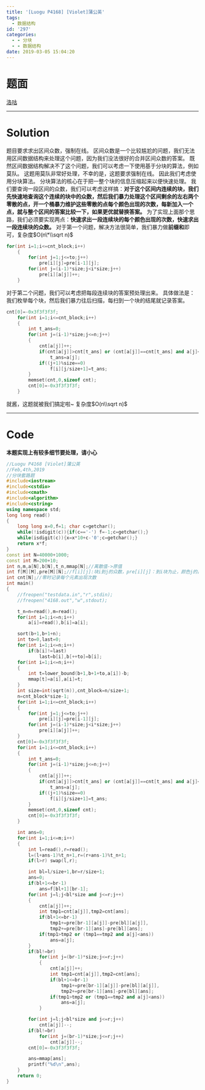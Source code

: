 ```yaml
---
title: '[Luogu P4168] [Violet]蒲公英'
tags:
  - 数据结构
id: '297'
categories:
  - - 分块
  - - 数据结构
date: 2019-03-05 15:04:20
---
```


# 题面

[洛咕](https://www.luogu.org/problemnew/show/P4168)

* * *

# Solution

题目要求求出区间众数，强制在线。 区间众数是一个比较尴尬的问题，我们无法用区间数据结构来处理这个问题，因为我们没法很好的合并区间众数的答案。 既然区间数据结构解决不了这个问题，我们可以考虑一下使用基于分块的算法，例如莫队。 这题用莫队非常好处理，不幸的是，这题要求强制在线。 因此我们考虑使用分块算法。 分块算法的核心在于把一整个块的信息压缩起来以便快速处理。 我们要查询一段区间的众数，我们可以考虑这样搞：**对于这个区间内连续的块，我们先快速地查询这个连续的块中的众数，然后我们暴力处理这个区间剩余的左右两个零散的点，开一个桶暴力维护这些零散的点每个颜色出现的次数，每新加入一个点，就与整个区间的答案比较一下，如果更优就替换答案。** 为了实现上面那个思路，我们必须要实现两点：**快速求出一段连续块的每个颜色出现的次数，快速求出一段连续块的众数。** 对于第一个问题，解决方法很简单，我们暴力做**前缀和**即可，复杂度$O(n\*\\sqrt n)$

```cpp
for(int i=1;i<=cnt_block;i++)
    {
        for(int j=1;j<=to;j++)
            pre[i][j]=pre[i-1][j];
        for(int j=(i-1)*size;j<i*size;j++)
            pre[i][a[j]]++;
    }
```

对于第二个问题，我们可以考虑把每段连续块的答案预处理出来。 具体做法是：我们枚举每个块，然后我们暴力往后扫描，每扫到一个块的结尾就记录答案。

```cpp
cnt[0]=-0x3f3f3f3f;
    for(int i=1;i<=cnt_block;i++)
    {
        int t_ans=0;
        for(int j=(i-1)*size;j<=n;j++)
        {
            cnt[a[j]]++;
            if(cnt[a[j]]>cnt[t_ans] or (cnt[a[j]]==cnt[t_ans] and a[j]<t_ans)) 
                t_ans=a[j];
            if((j+1)%size==0)
                f[i][j/size+1]=t_ans;
        }
        memset(cnt,0,sizeof cnt);
        cnt[0]=-0x3f3f3f3f;
    }
```

就酱，这题就被我们搞定啦~ 复杂度$O(n\\sqrt n)$

* * *

# Code

**本题实现上有较多细节要处理，请小心**

```cpp
//Luogu P4168 [Violet]蒲公英
//Feb,4th,2019
//分块套路题
#include<iostream>
#include<cstdio>
#include<cmath>
#include<algorithm>
#include<cstring>
using namespace std;
long long read()
{
    long long x=0,f=1; char c=getchar();
    while(!isdigit(c)){if(c=='-') f=-1;c=getchar();}
    while(isdigit(c)){x=x*10+c-'0';c=getchar();}
    return x*f;
}
const int N=40000+1000;
const int M=200+10;
int n,m,a[N],b[N],t_n,mmap[N];//离散值->原值
int f[M][M],pre[M][N];//f[i][j]:块i到j的众数，pre[i][j]：到i块为止，颜色j的出现次数前缀和
int cnt[N];//零时记录每个元素出现次数
int main()
{
    //freopen("testdata.in","r",stdin);
    //freopen("4168.out","w",stdout);

    t_n=n=read(),m=read();
    for(int i=1;i<=n;i++)
        a[i]=read(),b[i]=a[i];

    sort(b+1,b+1+n);
    int to=0,last=0;
    for(int i=1;i<=n;i++)
        if(b[i]!=last)
            last=b[i],b[++to]=b[i];
    for(int i=1;i<=n;i++)
    {
        int t=lower_bound(b+1,b+1+to,a[i])-b;
        mmap[t]=a[i],a[i]=t;
    }
    int size=int(sqrt(n)),cnt_block=n/size+1;
    n=cnt_block*size-1;
    for(int i=1;i<=cnt_block;i++)
    {
        for(int j=1;j<=to;j++)
            pre[i][j]=pre[i-1][j];
        for(int j=(i-1)*size;j<i*size;j++)
            pre[i][a[j]]++;
    }
    cnt[0]=-0x3f3f3f3f;
    for(int i=1;i<=cnt_block;i++)
    {
        int t_ans=0;
        for(int j=(i-1)*size;j<=n;j++)
        {
            cnt[a[j]]++;
            if(cnt[a[j]]>cnt[t_ans] or (cnt[a[j]]==cnt[t_ans] and a[j]<t_ans)) 
                t_ans=a[j];
            if((j+1)%size==0)
                f[i][j/size+1]=t_ans;
        }
        memset(cnt,0,sizeof cnt);
        cnt[0]=-0x3f3f3f3f;
    }

    int ans=0;
    for(int i=1;i<=m;i++)
    {
        int l=read(),r=read();
        l=(l+ans-1)%t_n+1,r=(r+ans-1)%t_n+1;
        if(l>r) swap(l,r);

        int bl=l/size+1,br=r/size+1;
        ans=0;
        if(bl+1<=br-1)
            ans=f[bl+1][br-1];
        for(int j=l;j<bl*size and j<=r;j++)
        {
            cnt[a[j]]++;
            int tmp1=cnt[a[j]],tmp2=cnt[ans];
            if(bl+1<=br-1)
                tmp1+=pre[br-1][a[j]]-pre[bl][a[j]],
                tmp2+=pre[br-1][ans]-pre[bl][ans];
            if(tmp1>tmp2 or (tmp1==tmp2 and a[j]<ans)) 
                ans=a[j];
        }
        if(bl!=br)
            for(int j=(br-1)*size;j<=r;j++)
            {
                cnt[a[j]]++;
                int tmp1=cnt[a[j]],tmp2=cnt[ans];
                if(bl+1<=br-1)
                    tmp1+=pre[br-1][a[j]]-pre[bl][a[j]],
                    tmp2+=pre[br-1][ans]-pre[bl][ans];
                if(tmp1>tmp2 or (tmp1==tmp2 and a[j]<ans)) 
                    ans=a[j];
            }

        for(int j=l;j<bl*size and j<=r;j++)
            cnt[a[j]]--;
        if(bl!=br)
            for(int j=(br-1)*size;j<=r;j++)
                cnt[a[j]]--;
        cnt[0]=-0x3f3f3f3f;

        ans=mmap[ans];
        printf("%d\n",ans);
    }
    return 0;
}

```